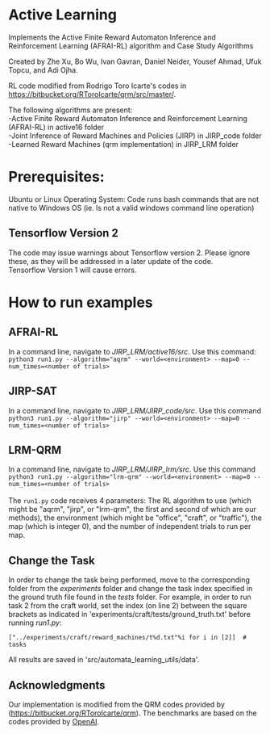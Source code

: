 # Active Learning
Implements the Active Finite Reward Automaton Inference and Reinforcement Learning (AFRAI-RL) algorithm and Case Study Algorithms

Created by Zhe Xu, Bo Wu, Ivan Gavran, Daniel Neider, Yousef Ahmad, Ufuk Topcu, and Adi Ojha.

RL code modified from Rodrigo Toro Icarte's codes in https://bitbucket.org/RToroIcarte/qrm/src/master/.

The following algorithms are present:<br>
-Active Finite Reward Automaton Inference and Reinforcement Learning (AFRAI-RL) in active16 folder<br>
-Joint Inference of Reward Machines and Policies (JIRP) in JIRP_code folder<br>
-Learned Reward Machines (qrm implementation) in JIRP_LRM folder

# Prerequisites:
Ubuntu or Linux Operating System: Code runs bash commands that are not native to Windows OS (ie. ls not a valid windows command line operation)

## Tensorflow Version 2
The code may issue warnings about Tensorflow version 2. Please ignore these, as they will be addressed in a later update of the code.<br>
Tensorflow Version 1 will cause errors.

# How to run examples
## AFRAI-RL
In a command line, navigate to *JIRP_LRM/active16/src*. Use this command:<br>
``` python3 run1.py --algorithm="aqrm" --world=<environment> --map=0 --num_times=<number of trials> ``` 
## JIRP-SAT
In a command line, navigate to *JIRP_LRM/JIRP_code/src*. Use this command
``` python3 run1.py --algorithm="jirp" --world=<environment> --map=0 --num_times=<number of trials> ``` 
## LRM-QRM
In a command line, navigate to *JIRP_LRM/JIRP_lrm/src*. Use this command
``` python3 run1.py --algorithm="lrm-qrm" --world=<environment> --map=0 --num_times=<number of trials> ``` 
<br><br>
The ```run1.py``` code receives 4 parameters: The RL algorithm to use (which might be "aqrm", "jirp", or "lrm-qrm", the first and second of which are our methods), the environment (which might be "office", "craft", or "traffic"), the map (which is integer 0), and the number of independent trials to run per map.
<br>
## Change the Task
In order to change the task being performed, move to the corresponding folder from the *experiments* folder and change the task index specified in the ground truth file found in the *tests* folder. For example, in order to run task 2 from the craft world, set the index (on line 2) between the square brackets as indicated in 'experiments/craft/tests/ground_truth.txt' before running *run1.py*:

    ["../experiments/craft/reward_machines/t%d.txt"%i for i in [2]]  # tasks

All results are saved in 'src/automata_learning_utils/data'.

## Acknowledgments

Our implementation is modified from the QRM codes provided by (https://bitbucket.org/RToroIcarte/qrm). The benchmarks are based on the codes provided by [OpenAI](https://github.com/openai/baselines).
